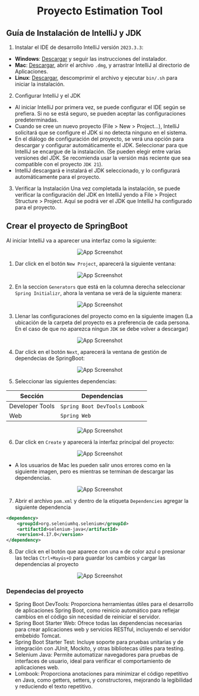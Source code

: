 <div align="center">

# Proyecto Estimation Tool
</div>

## Guía de Instalación de IntelliJ y JDK

1. Instalar el IDE de desarrollo IntelliJ versión `2023.3.3`:
- **Windows**: [Descargar](https://www.jetbrains.com/idea/download/?section=windows) y seguir las instrucciones del instalador.
- **Mac**: [Descargar](https://www.jetbrains.com/idea/download/?section=mac), abrir el archivo `.dmg`, y arrastrar IntelliJ al directorio de Aplicaciones.
- **Linux**: [Descargar](https://www.jetbrains.com/idea/download/?section=linux), descomprimir el archivo y ejecutar `bin/.sh` para iniciar la instalación.  

2. Configurar IntelliJ y el JDK
  - Al iniciar IntelliJ por primera vez, se puede configurar el IDE según se prefiera. Si no se está seguro, se pueden aceptar las configuraciones predeterminadas.
  - Cuando se cree un nuevo proyecto (File > New > Project...), IntelliJ solicitará que se configure el JDK si no detecta ninguno en el sistema.
  - En el diálogo de configuración del proyecto, se verá una opción para descargar y configurar automáticamente el JDK. Seleccionar para que IntelliJ se encargue de la instalación. (Se pueden elegir entre varias versiones del JDK. Se recomienda usar la versión más reciente que sea compatible con el proyecto `JDK 21`).
  - IntelliJ descargará e instalará el JDK seleccionado, y lo configurará automáticamente para el proyecto.

3. Verificar la Instalación
Una vez completada la instalación, se puede verificar la configuración del JDK en IntelliJ yendo a File > Project Structure > Project. Aquí se podrá ver el JDK que IntelliJ ha configurado para el proyecto.


## Crear el proyecto de SpringBoot
Al iniciar IntelliJ va a aparecer una interfaz como la siguiente:
<div align="center">
  
![App Screenshot](https://github.com/Cristian-Infante/Proyecto-Estimation-Tool/blob/CFIC/Interfaz%20inicial%20IntelliJ.png)
</div>

1. Dar click en el botón `New Project`, aparecerá la siguiente ventana:
<div align="center">
  
![App Screenshot](https://github.com/Cristian-Infante/Proyecto-Estimation-Tool/blob/CFIC/Interfaz%20New%20Project.png)
</div>

2. En la seccion `Generators` que está en la columna derecha seleccionar `Spring Initializr`, ahora la ventana se verá de la siguiente manera:
<div align="center">
  
![App Screenshot](https://github.com/Cristian-Infante/Proyecto-Estimation-Tool/blob/CFIC/Interfaz%20New%20Project%20Spring%20Initializr.png)
</div>

3. Llenar las configuraciones del proyecto como en la siguiente imagen (La ubicación de la carpeta del proyecto es a preferencia de cada persona. En el caso de que no aparezca ningun `JDK` se debe volver a descargar)
<div align="center">
  
![App Screenshot](https://github.com/Cristian-Infante/Proyecto-Estimation-Tool/blob/CFIC/Gu%C3%ADa%20configuraci%C3%B3n%20proyecto.png)
</div>

4. Dar click en el botón `Next`, aparecerá la ventana de gestión de dependecias de SpringBoot:
<div align="center">
  
![App Screenshot](https://github.com/Cristian-Infante/Proyecto-Estimation-Tool/blob/CFIC/Dependencias%20Spring%20Boot.png)
</div>

5. Seleccionar las siguientes dependencias:
<div align="center">

| Sección | Dependencias |
| --- | --- |
| Developer Tools | `Spring Boot DevTools` `Lombook` |
| Web | `Spring Web` |

![App Screenshot](https://github.com/Cristian-Infante/Proyecto-Estimation-Tool/blob/CFIC/Dependencias.png)
</div>

6. Dar click en `Create` y aparecerá la interfaz principal del proyecto:
<div align="center">
  
![App Screenshot](https://github.com/Cristian-Infante/Proyecto-Estimation-Tool/blob/CFIC/Proyecto.png)
</div>

- A los usuarios de Mac les pueden salir unos errores como en la siguiente imagen, pero es mientras se terminan de descargar las dependencias.
<div align="center">
  
![App Screenshot](https://github.com/Cristian-Infante/Proyecto-Estimation-Tool/blob/CFIC/Caso%20Mac.png)
</div>

7. Abrir el archivo `pom.xml` y dentro de la etiqueta `Dependencies` agregar la siguiente dependencia
```xml
<dependency>
    <groupId>org.seleniumhq.selenium</groupId>
    <artifactId>selenium-java</artifactId>
    <version>4.17.0</version>
</dependency>
```

8. Dar click en el botón que aparece con una `m` de color azul o presionar las teclas `Ctrl+Mayús+O` para guardar los cambios y cargar las dependencias al proyecto
<div align="center">
  
![App Screenshot](https://github.com/Cristian-Infante/Proyecto-Estimation-Tool/blob/CFIC/Cargar%20dependencias.png)
</div>

### Dependecias del proyecto

- Spring Boot DevTools: Proporciona herramientas útiles para el desarrollo de aplicaciones Spring Boot, como reinicio automático para reflejar cambios en el código sin necesidad de reiniciar el servidor.
- Spring Boot Starter Web: Ofrece todas las dependencias necesarias para crear aplicaciones web y servicios RESTful, incluyendo el servidor embebido Tomcat.
- Spring Boot Starter Test: Incluye soporte para pruebas unitarias y de integración con JUnit, Mockito, y otras bibliotecas útiles para testing.
- Selenium Java: Permite automatizar navegadores para pruebas de interfaces de usuario, ideal para verificar el comportamiento de aplicaciones web.
- Lombook: Proporciona anotaciones para minimizar el código repetitivo en Java, como getters, setters, y constructores, mejorando la legibilidad y reduciendo el texto repetitivo.
